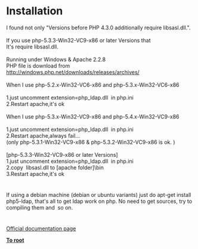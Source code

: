 # Installation




<div class="phpcode"><span class="html">
I found not only &quot;Versions before PHP 4.3.0 additionally require libsasl.dll.&quot;.<br><br>If you use php-5.3.3-Win32-VC9-x86 or later Versions that<br>It&apos;s require libsasl.dll.<br><br>Running under Windows &amp; Apache 2.2.8<br>PHP file is download from <a href="http://windows.php.net/downloads/releases/archives/" rel="nofollow" target="_blank">http://windows.php.net/downloads/releases/archives/</a><br><br>When I use php-5.2.x-Win32-VC6-x86 and php-5.3.x-Win32-VC6-x86<br><br>1.just uncomment extension=php_ldap.dll&#xA0; in php.ini<br>2.Restart apache,it&apos;s ok<br><br>When I use php-5.3.x-Win32-VC9-x86 and php-5.4.x-Win32-VC9-x86<br><br>1.just uncomment extension=php_ldap.dll&#xA0; in php.ini<br>2.Restart apache,always fail...<br>(only php-5.3.1-Win32-VC9-x86 &amp; php-5.3.2-Win32-VC9-x86 is ok. )<br><br>[php-5.3.3-Win32-VC9-x86 or later Versions]<br>1.just uncomment extension=php_ldap.dll&#xA0; in php.ini<br>2.copy&#xA0; libsasl.dll to [apache folder]\bin<br>3.Restart apache,it&apos;s ok</span>
</div>
  

#


<div class="phpcode"><span class="html">
If using a debian machine (debian or ubuntu variants) just do apt-get install php5-ldap, that&apos;s all to get ldap work on php. No need to get sources, try to compiling them and&#xA0; so on.</span>
</div>
  

#

[Official documentation page](https://www.php.net/manual/en/ldap.installation.php)

**[To root](/README.md)**